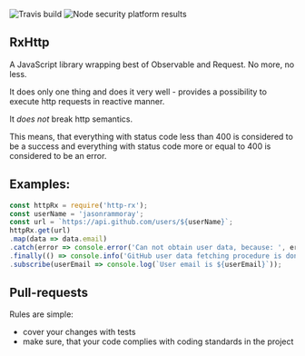 ![Travis build](https://travis-ci.org/JasonRammoray/HttpRx.svg?branch=master)
![Node security platform results](https://nodesecurity.io/orgs/webdev/projects/afc6da59-4ac8-43ea-8eb3-5c1b96e1c0f5/badge)
## RxHttp
A JavaScript library wrapping best of Observable and Request.
No more, no less.

It does only one thing and does it very well - provides a possibility to execute http requests in reactive manner.

It *does not* break http semantics.

This means, that everything with status code less than 400 is considered to be a success and everything with status code more or equal to 400 is considered to be an error.
## Examples:
```js
const httpRx = require('http-rx');
const userName = 'jasonrammoray';
const url = `https://api.github.com/users/${userName}`;
httpRx.get(url)
.map(data => data.email)
.catch(error => console.error('Can not obtain user data, because: ', error))
.finally(() => console.info('GitHub user data fetching procedure is done'))
.subscribe(userEmail => console.log(`User email is ${userEmail}`));
```

## Pull-requests
Rules are simple:
* cover your changes with tests
* make sure, that your code complies with coding standards in the project
